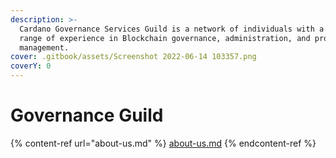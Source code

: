 ```yaml
---
description: >-
  Cardano Governance Services Guild is a network of individuals with a broad
  range of experience in Blockchain governance, administration, and project
  management.
cover: .gitbook/assets/Screenshot 2022-06-14 103357.png
coverY: 0
---
```


# Governance Guild

{% content-ref url="about-us.md" %}
[about-us.md](about-us.md)
{% endcontent-ref %}
